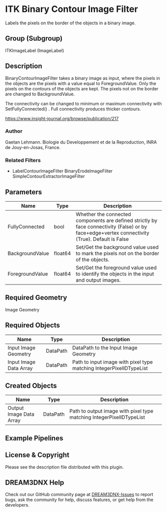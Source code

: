 # ITK Binary Contour Image Filter

Labels the pixels on the border of the objects in a binary image.

## Group (Subgroup)

ITKImageLabel (ImageLabel)

## Description

BinaryContourImageFilter takes a binary image as input, where the pixels in the objects are the pixels with a value equal to ForegroundValue. Only the pixels on the contours of the objects are kept. The pixels not on the border are changed to BackgroundValue.

The connectivity can be changed to minimum or maximum connectivity with SetFullyConnected() . Full connectivity produces thicker contours.

https://www.insight-journal.org/browse/publication/217 

### Author

 Gaetan Lehmann. Biologie du Developpement et de la Reproduction, INRA de Jouy-en-Josas, France.

### Related Filters

- LabelContourImageFilter BinaryErodeImageFilter SimpleContourExtractorImageFilter

## Parameters

| Name | Type | Description |
|------|------|-------------|
| FullyConnected | bool | Whether the connected components are defined strictly by face connectivity (False) or by face+edge+vertex connectivity (True). Default is False |
| BackgroundValue | float64 | Set/Get the background value used to mark the pixels not on the border of the objects. |
| ForegroundValue | float64 | Set/Get the foreground value used to identify the objects in the input and output images. |

## Required Geometry

Image Geometry

## Required Objects

| Name |Type | Description |
|-----|------|-------------|
| Input Image Geometry | DataPath | DataPath to the Input Image Geometry |
| Input Image Data Array | DataPath | Path to input image with pixel type matching IntegerPixelIDTypeList |

## Created Objects

| Name |Type | Description |
|-----|------|-------------|
| Output Image Data Array | DataPath | Path to output image with pixel type matching IntegerPixelIDTypeList |

## Example Pipelines


## License & Copyright

Please see the description file distributed with this plugin.


## DREAM3DNX Help

Check out our GitHub community page at [DREAM3DNX-Issues](https://github.com/BlueQuartzSoftware/DREAM3DNX-Issues) to report bugs, ask the community for help, discuss features, or get help from the developers.


